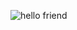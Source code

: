 ![hello friend](https://img.shields.io/badge/hello-friend-critical?link=https://www.red-wheelbarrow.com&style=flat-square)
